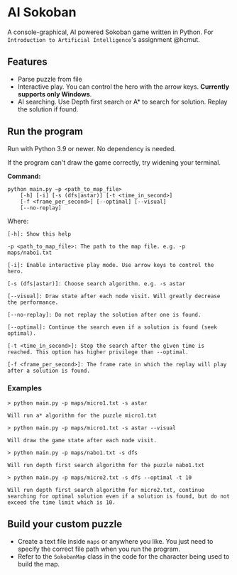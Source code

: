 # AI Sokoban
A console-graphical, AI powered Sokoban game written in Python.
For ```Introduction to Artificial Intelligence```'s assignment @hcmut.

## Features
- Parse puzzle from file
- Interactive play. You can control the hero with the arrow keys. **Currently supports only Windows**.
- AI searching. Use Depth first search or A* to search for solution. Replay the solution if found.
## Run the program
Run with Python 3.9 or newer. No dependency is needed.

If the program can't draw the game correctly, try widening your terminal.

**Command:**
```
python main.py –p <path_to_map_file>
	[-h] [-i] [-s (dfs|astar)] [-t <time_in_second>]
	[-f <frame_per_second>] [--optimal]	[--visual]
	[--no-replay]
```
Where:
```
[-h]: Show this help

-p <path_to_map_file>: The path to the map file. e.g. -p maps/nabo1.txt

[-i]: Enable interactive play mode. Use arrow keys to control the hero.

[-s (dfs|astar)]: Choose search algorithm. e.g. -s astar

[--visual]: Draw state after each node visit. Will greatly decrease the performance.

[--no-replay]: Do not replay the solution after one is found.

[--optimal]: Continue the search even if a solution is found (seek optimal).

[-t <time_in_second>]: Stop the search after the given time is reached. This option has higher privilege than --optimal.

[-f <frame_per_second>]: The frame rate in which the replay will play after a solution is found.

```

### Examples
```
> python main.py -p maps/micro1.txt -s astar

Will run a* algorithm for the puzzle micro1.txt
```

```
> python main.py -p maps/micro1.txt -s astar --visual

Will draw the game state after each node visit.
```

```
> python main.py -p maps/nabo1.txt -s dfs

Will run depth first search algorithm for the puzzle nabo1.txt
```

```
> python main.py -p maps/micro2.txt -s dfs --optimal -t 10

Will run depth first search algorithm for micro2.txt, continue searching for optimal solution even if a solution is found, but do not exceed the time limit which is 10.
```

## Build your custom puzzle
- Create a text file inside ```maps``` or anywhere you like. You just need to specify the correct file path when you run the program.
- Refer to the ```SokobanMap``` class in the code for the character being used to build the map.
